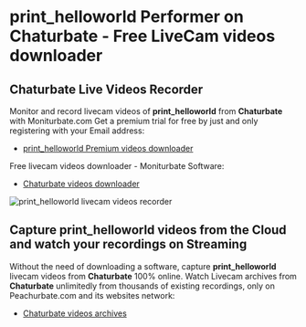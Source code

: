 # print_helloworld Performer on Chaturbate - Free LiveCam videos downloader

## Chaturbate Live Videos Recorder

Monitor and record livecam videos of **print_helloworld** from **Chaturbate** with Moniturbate.com
Get a premium trial for free by just and only registering with your Email address:
* [print_helloworld Premium videos downloader](https://moniturbate.com/request-demo-licence-key.html)

Free livecam videos downloader - Moniturbate Software:
* [Chaturbate videos downloader](https://moniturbate.com/moniturbate-download-software.html)

![print_helloworld livecam videos recorder](https://peachurnet.com/templates/moniturbate-software.png)


## Capture print_helloworld videos from the Cloud and watch your recordings on Streaming

Without the need of downloading a software, capture **print_helloworld** livecam videos from **Chaturbate** 100% online.
Watch Livecam archives from **Chaturbate** unlimitedly from thousands of existing recordings, only on Peachurbate.com and its websites network:
* [Chaturbate videos archives](https://peachurnet.com/)